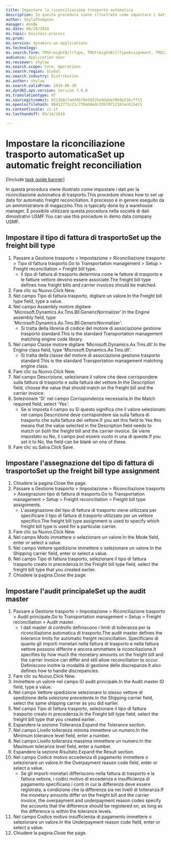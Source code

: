 ```yaml
--- 
title: Impostare la riconciliazione trasporto automatica
description: In questa procedura viene illustrato come impostare i dati per la riconciliazione automatica di trasporto.
author: ShylaThompson
manager: AnnBe
ms.date: 08/29/2018
ms.topic: business-process
ms.prod: 
ms.service: dynamics-ax-applications
ms.technology: 
ms.search.form: TMSFreightBillType, TMSFreightBillTypeAssignment, TMSCarrierCodeLookup, DefaultDashboard, TMSAuditMaster
audience: Application User
ms.reviewer: shylaw
ms.search.scope: Core, Operations
ms.search.region: Global
ms.search.industry: Distribution
ms.author: shylaw
ms.search.validFrom: 2016-06-30
ms.dyn365.ops.version: Version 7.0.0
ms.translationtype: HT
ms.sourcegitcommit: 0312b8cfadd45f8e59225e9daba78b9e216cff51
ms.openlocfilehash: 00412771c21c7f8ab0edc55b7d7121b7ec615415
ms.contentlocale: it-it
ms.lasthandoff: 09/14/2018

---
```

# <a name="set-up-automatic-freight-reconciliation"></a><span data-ttu-id="2b10f-103">Impostare la riconciliazione trasporto automatica</span><span class="sxs-lookup"><span data-stu-id="2b10f-103">Set up automatic freight reconciliation</span></span>

[!include [task guide banner](../../includes/task-guide-banner.md)]

<span data-ttu-id="2b10f-104">In questa procedura viene illustrato come impostare i dati per la riconciliazione automatica di trasporto.</span><span class="sxs-lookup"><span data-stu-id="2b10f-104">This procedure shows how to set up data for automatic freight reconciliation.</span></span> <span data-ttu-id="2b10f-105">Il processo è in genere eseguito da un amministratore di magazzino.</span><span class="sxs-lookup"><span data-stu-id="2b10f-105">This is typically done by a warehouse manager.</span></span> <span data-ttu-id="2b10f-106">È possibile utilizzare questa procedura nella società di dati dimostrativi USMF.</span><span class="sxs-lookup"><span data-stu-id="2b10f-106">You can use this procedure in demo data company USMF.</span></span>


## <a name="set-up-the-freight-bill-type"></a><span data-ttu-id="2b10f-107">Impostare il tipo di fattura di trasporto</span><span class="sxs-lookup"><span data-stu-id="2b10f-107">Set up the freight bill type</span></span>
1. <span data-ttu-id="2b10f-108">Passare a Gestione trasporto > Impostazione > Riconciliazione trasporto > Tipo di fattura trasporto.</span><span class="sxs-lookup"><span data-stu-id="2b10f-108">Go to Transportation management > Setup > Freight reconciliation > Freight bill type.</span></span>
    * <span data-ttu-id="2b10f-109">Il tipo di fattura di trasporto determina come le fatture di trasporto e le fatture vettore devono essere associate.</span><span class="sxs-lookup"><span data-stu-id="2b10f-109">The freight bill type defines how freight bills and carrier invoices  should be matched.</span></span>  
2. <span data-ttu-id="2b10f-110">Fare clic su Nuovo.</span><span class="sxs-lookup"><span data-stu-id="2b10f-110">Click New.</span></span>
3. <span data-ttu-id="2b10f-111">Nel campo Tipo di fattura trasporto, digitare un valore.</span><span class="sxs-lookup"><span data-stu-id="2b10f-111">In the Freight bill type field, type a value.</span></span>
4. <span data-ttu-id="2b10f-112">Nel campo Assembly motore digitare 'Microsoft.Dynamics.Ax.Tms.Bll.GenericNormalizer'.</span><span class="sxs-lookup"><span data-stu-id="2b10f-112">In the Engine assembly field, type 'Microsoft.Dynamics.Ax.Tms.Bll.GenericNormalizer'.</span></span>
    * <span data-ttu-id="2b10f-113">Si tratta della libreria di codice del motore di associazione gestione trasporto standard.</span><span class="sxs-lookup"><span data-stu-id="2b10f-113">This is the standard Transportation management matching engine code library.</span></span>  
5. <span data-ttu-id="2b10f-114">Nel campo Classe motore digitare 'Microsoft.Dynamics.Ax.Tms.dll'.</span><span class="sxs-lookup"><span data-stu-id="2b10f-114">In the Engine class field, type 'Microsoft.Dynamics.Ax.Tms.dll'.</span></span>
    * <span data-ttu-id="2b10f-115">Si tratta della classe del motore di associazione gestione trasporto standard.</span><span class="sxs-lookup"><span data-stu-id="2b10f-115">This is the standard Transportation management matching engine class.</span></span>  
6. <span data-ttu-id="2b10f-116">Fare clic su Nuovo.</span><span class="sxs-lookup"><span data-stu-id="2b10f-116">Click New.</span></span>
7. <span data-ttu-id="2b10f-117">Nel campo Descrizione, selezionare il valore che deve corrispondere sulla fattura di trasporto e sulla fattura del vettore.</span><span class="sxs-lookup"><span data-stu-id="2b10f-117">In the Description field, choose the value that should match on the freight bill and the carrier invoice.</span></span>  
8. <span data-ttu-id="2b10f-118">Selezionare 'Sì' nel campo Corrispondenza necessaria.</span><span class="sxs-lookup"><span data-stu-id="2b10f-118">In the Match required field, select 'Yes'.</span></span>
    * <span data-ttu-id="2b10f-119">Se si imposta il campo su Sì questo significa che il valore selezionato nel campo Descrizione deve corrispondere sia sulla fattura di trasporto che sulla fattura del vettore.</span><span class="sxs-lookup"><span data-stu-id="2b10f-119">If you set this field to Yes this means that the value selected in the Description field needs to match on both the freight bill and the carrier invoice.</span></span> <span data-ttu-id="2b10f-120">Se viene impostato su No, il campo può essere vuoto in una di queste.</span><span class="sxs-lookup"><span data-stu-id="2b10f-120">If you set it to No, the field can be blank on one of these.</span></span>  
9. <span data-ttu-id="2b10f-121">Fare clic su Salva.</span><span class="sxs-lookup"><span data-stu-id="2b10f-121">Click Save.</span></span>

## <a name="set-up-the-freight-bill-type-assignment"></a><span data-ttu-id="2b10f-122">Impostare l'assegnazione del tipo di fattura di trasporto</span><span class="sxs-lookup"><span data-stu-id="2b10f-122">Set up the freight bill type assignment</span></span>
1. <span data-ttu-id="2b10f-123">Chiudere la pagina.</span><span class="sxs-lookup"><span data-stu-id="2b10f-123">Close the page.</span></span>
2. <span data-ttu-id="2b10f-124">Passare a Gestione trasporto > Impostazione > Riconciliazione trasporto > Assegnazioni tipo di fattura di trasporto.</span><span class="sxs-lookup"><span data-stu-id="2b10f-124">Go to Transportation management > Setup > Freight reconciliation > Freight bill type assignments.</span></span>
    * <span data-ttu-id="2b10f-125">L'assegnazione del tipo di fattura di trasporto viene utilizzata per specificare il tipo di fattura di trasporto utilizzato per un vettore specifico.</span><span class="sxs-lookup"><span data-stu-id="2b10f-125">The freight bill type assignment is used to specify which freight bill type is used for a particular carrier.</span></span>   
3. <span data-ttu-id="2b10f-126">Fare clic su Nuovo.</span><span class="sxs-lookup"><span data-stu-id="2b10f-126">Click New.</span></span>
4. <span data-ttu-id="2b10f-127">Nel campo Modo immettere o selezionare un valore.</span><span class="sxs-lookup"><span data-stu-id="2b10f-127">In the Mode field, enter or select a value.</span></span>
5. <span data-ttu-id="2b10f-128">Nel campo Vettore spedizione immettere o selezionare un valore.</span><span class="sxs-lookup"><span data-stu-id="2b10f-128">In the Shipping carrier field, enter or select a value.</span></span>
6. <span data-ttu-id="2b10f-129">Nel campo Tipo di fattura trasporto, selezionare il tipo di fattura trasporto creato in precedenza.</span><span class="sxs-lookup"><span data-stu-id="2b10f-129">In the Freight bill type field, select the freight bill type that you created earlier.</span></span>
7. <span data-ttu-id="2b10f-130">Chiudere la pagina.</span><span class="sxs-lookup"><span data-stu-id="2b10f-130">Close the page.</span></span>

## <a name="set-up-the-audit-master"></a><span data-ttu-id="2b10f-131">Impostare l'audit principale</span><span class="sxs-lookup"><span data-stu-id="2b10f-131">Set up the audit master</span></span>
1. <span data-ttu-id="2b10f-132">Passare a Gestione trasporto > Impostazione > Riconciliazione trasporto > Audit principale.</span><span class="sxs-lookup"><span data-stu-id="2b10f-132">Go to Transportation management > Setup > Freight reconciliation > Audit master.</span></span>
    * <span data-ttu-id="2b10f-133">I dati master di controllo definiscono i limiti di tolleranza per la riconciliazione automatica di trasporto.</span><span class="sxs-lookup"><span data-stu-id="2b10f-133">The audit master defines the tolerance limits for automatic freight reconciliation.</span></span> <span data-ttu-id="2b10f-134">Specificano di quanto gli importi monetari nella fattura di trasporto e nella fattura vettore possono differire e ancora ammettere la riconciliazione.</span><span class="sxs-lookup"><span data-stu-id="2b10f-134">It specifies by how much the monetary amounts on the freight bill and the carrier invoice can differ and still allow reconciliation to occur.</span></span> <span data-ttu-id="2b10f-135">Definiscono inoltre la modalità di gestione delle discrepanze.</span><span class="sxs-lookup"><span data-stu-id="2b10f-135">It also defines how to handle discrepancies.</span></span>  
2. <span data-ttu-id="2b10f-136">Fare clic su Nuovo.</span><span class="sxs-lookup"><span data-stu-id="2b10f-136">Click New.</span></span>
3. <span data-ttu-id="2b10f-137">Immettere un valore nel campo ID audit principale.</span><span class="sxs-lookup"><span data-stu-id="2b10f-137">In the Audit master ID field, type a value.</span></span>
4. <span data-ttu-id="2b10f-138">Nel campo Vettore spedizione selezionare lo stesso vettore di spedizione della selezione precedente.</span><span class="sxs-lookup"><span data-stu-id="2b10f-138">In the Shipping carrier  field, select the same shipping carrier as you did earlier.</span></span>
5. <span data-ttu-id="2b10f-139">Nel campo Tipo di fattura trasporto, selezionare il tipo di fattura trasporto creato in precedenza.</span><span class="sxs-lookup"><span data-stu-id="2b10f-139">In the Freight bill type field, select the freight bill type that you created earlier.</span></span>
6. <span data-ttu-id="2b10f-140">Espandere la sezione Tolleranza.</span><span class="sxs-lookup"><span data-stu-id="2b10f-140">Expand the Tolerance section.</span></span>
7. <span data-ttu-id="2b10f-141">Nel campo Livello tolleranza minima immettere un numero.</span><span class="sxs-lookup"><span data-stu-id="2b10f-141">In the Minimum tolerance level field, enter a number.</span></span>
8. <span data-ttu-id="2b10f-142">Nel campo Livello tolleranza massima immettere un numero.</span><span class="sxs-lookup"><span data-stu-id="2b10f-142">In the Maximum tolerance level field, enter a number.</span></span>
9. <span data-ttu-id="2b10f-143">Espandere la sezione Risultato.</span><span class="sxs-lookup"><span data-stu-id="2b10f-143">Expand the Result section.</span></span>
10. <span data-ttu-id="2b10f-144">Nel campo Codice motivo eccedenza di pagamento immettere o selezionare un valore.</span><span class="sxs-lookup"><span data-stu-id="2b10f-144">In the Overpayment reason code field, enter or select a value.</span></span>
    * <span data-ttu-id="2b10f-145">Se gli importi monetari differiscono nella fattura di trasporto e la fattura vettore, i codici motivo di eccedenza e insufficienza di pagamento specificano i conti in cui la differenza deve essere registrata, a condizione che la differenza sia nei livelli di tolleranza.</span><span class="sxs-lookup"><span data-stu-id="2b10f-145">If the monetary amounts differ on the freight bill and the carrier invoice, the overpayment and underpayment reason codes specify the accounts that the difference should be registered on, as long as the difference is within the tolerance levels.</span></span>  
11. <span data-ttu-id="2b10f-146">Nel campo Codice motivo insufficienza di pagamento immettere o selezionare un valore.</span><span class="sxs-lookup"><span data-stu-id="2b10f-146">In the Underpayment reason code field, enter or select a value.</span></span>
12. <span data-ttu-id="2b10f-147">Chiudere la pagina.</span><span class="sxs-lookup"><span data-stu-id="2b10f-147">Close the page.</span></span>


